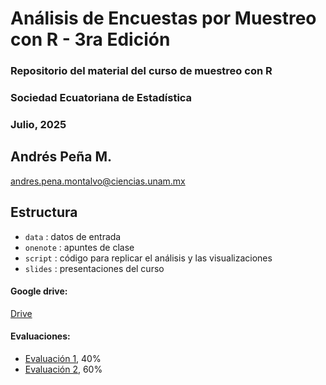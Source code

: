 # Análisis de Encuestas por Muestreo con R - 3ra Edición
### Repositorio del material del curso de muestreo con R 
### Sociedad Ecuatoriana de Estadística
### Julio, 2025 

## Andrés Peña M.
[andres.pena.montalvo@ciencias.unam.mx](mailto:andres.pena.montalvo@ciencias.unam.mx)

## Estructura
* `data` : datos de entrada
* `onenote` : apuntes de clase
* `script` : código para replicar el análisis y las visualizaciones
* `slides` : presentaciones del curso


#### Google drive:
[Drive](https://drive.google.com/drive/folders/1nKK4FFTld8COBd3Pb7KicU_AguFwDNyu)

#### Evaluaciones:
* [Evaluación 1](https://forms.gle/FcXX3aosyegPbLXK9), 40%
* [Evaluación 2](), 60%

